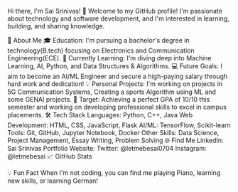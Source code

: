 Hi there, I'm Sai Srinivas! 👋
Welcome to my GitHub profile! I'm passionate about technology and software development, and I'm interested in learning, building, and sharing knowledge.

🚀 About Me
🎓 Education: I'm pursuing a bachelor's degree in technology(B.tech) focusing on Electronics and Communication Engineering(ECE).
🌱 Currently Learning: I'm diving deep into Machine Learning, AI, Python, and Data Structures & Algorithms.
💻 Future Goals: I aim to become an AI/ML Engineer and secure a high-paying salary through hard work and dedication!
💡 Personal Projects: I'm working on projects in 5G Communication Systems, Creating a sports Algorithm using ML and some GENAI projects.
🎯 Target: Achieving a perfect GPA of 10/10 this semester and working on developing professional skills to excel in campus placements.
🛠️ Tech Stack
Languages: Python, C++, Java
Web Development: HTML, CSS, JavaScript, Flask
AI/ML: TensorFlow, Scikit-learn
Tools: Git, GitHub, Jupyter Notebook, Docker
Other Skills: Data Science, Project Management, Essay Writing, Problem Solving
🌐 Find Me
LinkedIn: Sai Srinivas
Portfolio Website:
Twitter: @letmebesai0704
Instagram: @letmebesai
📈 GitHub Stats

💡 Fun Fact
When I'm not coding, you can find me playing Piano, learning new skills, or learning German!

<!---
letmebesai/letmebesai is a ✨ special ✨ repository because its `README.md` (this file) appears on your GitHub profile.
You can click the Preview link to take a look at your changes.
--->
